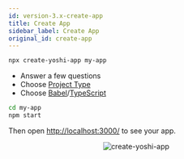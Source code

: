 ```yaml
---
id: version-3.x-create-app
title: Create App
sidebar_label: Create App
original_id: create-app
---
```


```sh
npx create-yoshi-app my-app
```

- Answer a few questions
- Choose [Project Type](./project-types)
- Choose [Babel](https://babeljs.io/)/[TypeScript](https://www.typescriptlang.org/)

```sh
cd my-app
npm start
```

Then open [http://localhost:3000/](http://localhost:3000/) to see your app.

<p align='center'>
  <img src='https://yoshi-assets.surge.sh/create-yoshi-app.gif' alt='create-yoshi-app'>
</p>
